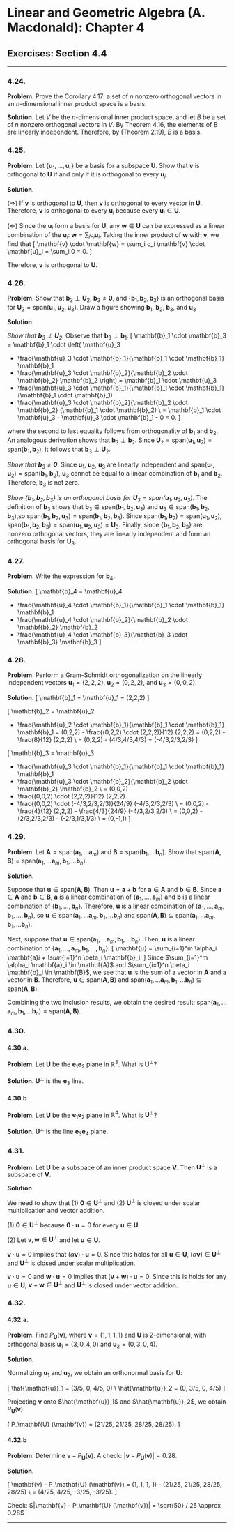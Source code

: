Linear and Geometric Algebra (A. Macdonald): Chapter 4
======================================================

## Exercises: Section 4.4

-------------------------------------------------------------------------------

### 4.24.

__Problem__. Prove the Corollary 4.17: a set of $n$ nonzero orthogonal vectors
in an $n$-dimensional inner product space is a basis.

__Solution__. Let $V$ be the $n$-dimensional inner product space, and let $B$
be a set of $n$ nonzero orthogonal vectors in $V$. By Theorem 4.16, the
elements of $B$ are linearly independent.  Therefore, by (Theorem 2.19),
$B$ is a basis.

### 4.25.

__Problem__. Let $\{ \mathbf{u}_1, \ldots, \mathbf{u}_r \}$ be a basis for a
subspace $\mathbf{U}$. Show that $\mathbf{v}$ is orthogonal to $\mathbf{U}$
if and only if it is orthogonal to every $\mathbf{u}_i$.

__Solution__.

($\Rightarrow$) If $\mathbf{v}$ is orthogonal to $\mathbf{U}$,
then $\mathbf{v}$ is orthogonal to every vector in $\mathbf{U}$. Therefore,
$\mathbf{v}$ is orthogonal to every $\mathbf{u}_i$ because every
$\mathbf{u}_i \in \mathbf{U}$.

($\Leftarrow$) Since the $\mathbf{u}_i$ form a basis for $\mathbf{U}$,
any $\mathbf{w} \in \mathbf{U}$ can be expressed as a linear combination of
the $\mathbf{u}_i$: $\mathbf{w} = \sum_i c_i \mathbf{u}_i$. Taking the inner
product of $\mathbf{w}$ with $\mathbf{v}$, we find that
\[
\mathbf{v} \cdot \mathbf{w} = \sum_i c_i \mathbf{v} \cdot \mathbf{u}_i
= \sum_i 0 = 0.
\]

Therefore, $\mathbf{v}$ is orthogonal to $\mathbf{U}$.

### 4.26.

__Problem__. Show that $\mathbf{b}_3 \perp \mathbf{U}_2$,
$\mathbf{b}_3 \ne \mathbf{0}$, and
$\{ \mathbf{b}_1, \mathbf{b}_2, \mathbf{b}_3 \}$ is an orthogonal basis
for $\mathbf{U}_3 = \text{span}(\mathbf{u}_1, \mathbf{u}_2, \mathbf{u}_3)$.
Draw a figure showing $\mathbf{b}_1$, $\mathbf{b}_2$, $\mathbf{b}_3$, and
$\mathbf{u}_3$

__Solution__.

_Show that $\mathbf{b}_3 \perp \mathbf{U}_2$_. Observe that
$\mathbf{b}_3 \perp \mathbf{b}_1$:
\[
\mathbf{b}_1 \cdot \mathbf{b}_3
= \mathbf{b}_1 \cdot \left(
    \mathbf{u}_3
  - \frac{\mathbf{u}_3 \cdot \mathbf{b}_1}{\mathbf{b}_1 \cdot \mathbf{b}_1}
      \mathbf{b}_1
  - \frac{\mathbf{u}_3 \cdot \mathbf{b}_2}{\mathbf{b}_2 \cdot \mathbf{b}_2}
      \mathbf{b}_2
  \right)
= \mathbf{b}_1 \cdot \mathbf{u}_3
  - \frac{\mathbf{u}_3 \cdot \mathbf{b}_1}{\mathbf{b}_1 \cdot \mathbf{b}_1}
      (\mathbf{b}_1 \cdot \mathbf{b}_1)
  - \frac{\mathbf{u}_3 \cdot \mathbf{b}_2}{\mathbf{b}_2 \cdot \mathbf{b}_2}
      (\mathbf{b}_1 \cdot \mathbf{b}_2) \\
= \mathbf{b}_1 \cdot \mathbf{u}_3 - \mathbf{u}_3 \cdot \mathbf{b}_1 - 0
= 0.
\]

where the second to last equality follows from orthogonality of
$\mathbf{b}_1$ and $\mathbf{b}_2$. An analogous derivation shows that
$\mathbf{b}_3 \perp \mathbf{b}_2$. Since
$\mathbf{U}_2 = \text{span} (\mathbf{u}_1, \mathbf{u}_2)
              = \text{span} (\mathbf{b}_1, \mathbf{b}_2)$, it follows that
$\mathbf{b}_3 \perp \mathbf{U}_2$.


_Show that $\mathbf{b}_3 \ne \mathbf{0}$_.
Since $\mathbf{u}_1$, $\mathbf{u}_2$, $\mathbf{u}_3$ are linearly independent
and $\text{span} (\mathbf{u}_1, \mathbf{u}_2)
 = \text{span} (\mathbf{b}_1, \mathbf{b}_2)$, $\mathbf{u}_3$ cannot be equal
to a linear combination of $\mathbf{b}_1$ and $\mathbf{b}_2$. Therefore,
$\mathbf{b}_3$ is not zero.

_Show $\{ \mathbf{b}_1, \mathbf{b}_2, \mathbf{b}_3 \}$ is an orthogonal basis
for $\mathbf{U}_3 = \text{span}(\mathbf{u}_1, \mathbf{u}_2, \mathbf{u}_3)$_.
The definition of $\mathbf{b}_3$ shows that
$\mathbf{b}_3 \in \text{span} (\mathbf{b}_1, \mathbf{b}_2, \mathbf{u}_3)$ and
$\mathbf{u}_3 \in \text{span} (\mathbf{b}_1, \mathbf{b}_2, \mathbf{b}_3)$,so
$\text{span} (\mathbf{b}_1, \mathbf{b}_2, \mathbf{u}_3) =
 \text{span} (\mathbf{b}_1, \mathbf{b}_2, \mathbf{b}_3)$.
Since
$\text{span} (\mathbf{b}_1, \mathbf{b}_2) =
 \text{span} (\mathbf{u}_1, \mathbf{u}_2)$,
$\text{span} (\mathbf{b}_1, \mathbf{b}_2, \mathbf{b}_3) =
 \text{span} (\mathbf{u}_1, \mathbf{u}_2, \mathbf{u}_3) = \mathbf{U}_3$.
Finally, since $\{ \mathbf{b}_1, \mathbf{b}_2, \mathbf{b}_3 \}$ are nonzero
orthogonal vectors, they are linearly independent and form an orthogonal
basis for $\mathbf{U}_3$.

### 4.27.

__Problem__. Write the expression for $\mathbf{b}_4$.

__Solution__.
\[
\mathbf{b}_4 =
    \mathbf{u}_4
  - \frac{\mathbf{u}_4 \cdot \mathbf{b}_1}{\mathbf{b}_1 \cdot \mathbf{b}_1}
      \mathbf{b}_1
  - \frac{\mathbf{u}_4 \cdot \mathbf{b}_2}{\mathbf{b}_2 \cdot \mathbf{b}_2}
      \mathbf{b}_2
  - \frac{\mathbf{u}_4 \cdot \mathbf{b}_3}{\mathbf{b}_3 \cdot \mathbf{b}_3}
      \mathbf{b}_3
\]

### 4.28.

__Problem__. Perform a Gram-Schmidt orthogonalization on the linearly
independent vectors $\mathbf{u}_1 = (2,2,2)$, $\mathbf{u}_2 = (0,2,2)$,
and $\mathbf{u}_3 = (0,0,2)$.

__Solution__.
\[
\mathbf{b}_1 = \mathbf{u}_1 = (2,2,2)
\]

\[
\mathbf{b}_2
=   \mathbf{u}_2
  - \frac{\mathbf{u}_2 \cdot \mathbf{b}_1}{\mathbf{b}_1 \cdot \mathbf{b}_1}
    \mathbf{b}_1
= (0,2,2) - \frac{(0,2,2) \cdot (2,2,2)}{12} (2,2,2)
= (0,2,2) - \frac{8}{12} (2,2,2) \\
= (0,2,2) - (4/3,4/3,4/3) = (-4/3,2/3,2/3)
\]

\[
\mathbf{b}_3
=   \mathbf{u}_3
  - \frac{\mathbf{u}_3 \cdot \mathbf{b}_1}{\mathbf{b}_1 \cdot \mathbf{b}_1}
    \mathbf{b}_1
  - \frac{\mathbf{u}_3 \cdot \mathbf{b}_2}{\mathbf{b}_2 \cdot \mathbf{b}_2}
    \mathbf{b}_2 \\
=   (0,0,2)
  - \frac{(0,0,2) \cdot (2,2,2)}{12} (2,2,2)
  - \frac{(0,0,2) \cdot (-4/3,2/3,2/3)}{24/9} (-4/3,2/3,2/3) \\
=   (0,0,2) - \frac{4}{12} (2,2,2) - \frac{4/3}{24/9} (-4/3,2/3,2/3) \\
=   (0,0,2) - (2/3,2/3,2/3) - (-2/3,1/3,1/3) \\
= (0,-1,1)
\]

### 4.29.

__Problem__. Let $\mathbf{A} = \text{span}(\mathbf{a}_1, \ldots \mathbf{a}_m)$
and $\mathbf{B} = \text{span}(\mathbf{b}_1, \ldots \mathbf{b}_n)$. Show that
$\text{span} (\mathbf{A}, \mathbf{B})
 = \text{span} (\mathbf{a}_1, \ldots \mathbf{a}_m,
                \mathbf{b}_1, \ldots \mathbf{b}_n)$.

__Solution__.

Suppose that $\mathbf{u} \in \text{span}(\mathbf{A}, \mathbf{B})$. Then
$\mathbf{u} = \mathbf{a} + \mathbf{b}$ for $\mathbf{a} \in \mathbf{A}$ and
$\mathbf{b} \in \mathbf{B}$.  Since $\mathbf{a} \in \mathbf{A}$ and
$\mathbf{b} \in \mathbf{B}$, $\mathbf{a}$ is a linear combination of
$\{ \mathbf{a}_1, \ldots, \mathbf{a}_m \}$ and $\mathbf{b}$ is a linear
combination of $\{ \mathbf{b}_1, \ldots, \mathbf{b}_n \}$. Therefore,
$\mathbf{u}$ is a linear combination of
$\{ \mathbf{a}_1, \ldots, \mathbf{a}_m, \mathbf{b}_1, \ldots, \mathbf{b}_n \}$,
so $\mathbf{u} \in \text{span} (\mathbf{a}_1, \ldots \mathbf{a}_m,
                                \mathbf{b}_1, \ldots \mathbf{b}_n)$
and $\text{span}(\mathbf{A}, \mathbf{B}) \subseteq
     \text{span} (\mathbf{a}_1, \ldots \mathbf{a}_m,
                  \mathbf{b}_1, \ldots \mathbf{b}_n)$.

Next, suppose that $\mathbf{u} \in
                    \text{span} (\mathbf{a}_1, \ldots \mathbf{a}_m,
                                 \mathbf{b}_1, \ldots \mathbf{b}_n)$.
Then, $\mathbf{u}$ is a linear combination of
$\{ \mathbf{a}_1, \ldots, \mathbf{a}_m, \mathbf{b}_1, \ldots, \mathbf{b}_n \}$:
\[
  \mathbf{u} = \sum_{i=1}^m \alpha_i \mathbf{a}_i
             + \sum_{i=1}^n \beta_i \mathbf{b}_i.
\]
Since $\sum_{i=1}^m \alpha_i \mathbf{a}_i \in \mathbf{A}$ and
$\sum_{i=1}^n \beta_i \mathbf{b}_i \in \mathbf{B}$, we see that $\mathbf{u}$
is the sum of a vector in $\mathbf{A}$ and a vector in $\mathbf{B}$. Therefore,
$\mathbf{u} \in \text{span}(\mathbf{A}, \mathbf{B})$ and
$\text{span} (\mathbf{a}_1, \ldots \mathbf{a}_m,
              \mathbf{b}_1, \ldots \mathbf{b}_n) \subseteq
 \text{span}(\mathbf{A}, \mathbf{B})$.

Combining the two inclusion results, we obtain the desired result:
$\text{span} (\mathbf{a}_1, \ldots \mathbf{a}_m,
              \mathbf{b}_1, \ldots \mathbf{b}_n)
 = \text{span}(\mathbf{A}, \mathbf{B})$.

### 4.30.

#### 4.30.a.

__Problem__. Let $\mathbf{U}$ be the $\mathbf{e}_1 \mathbf{e}_2$ plane in
$\mathbb{R}^3$. What is $\mathbf{U}^\perp$?

__Solution__. $\mathbf{U}^\perp$ is the $\mathbf{e}_3$ line.

#### 4.30.b

__Problem__. Let $\mathbf{U}$ be the $\mathbf{e}_1 \mathbf{e}_2$ plane in
$\mathbb{R}^4$. What is $\mathbf{U}^\perp$?

__Solution__. $\mathbf{U}^\perp$ is the line $\mathbf{e}_3 \mathbf{e}_4$ plane.

### 4.31.

__Problem__. Let $\mathbf{U}$ be a subspace of an inner product space
$\mathbf{V}$. Then $\mathbf{U}^\perp$ is a subspace of $\mathbf{V}$.

__Solution__.

We need to show that (1) $\mathbf{0} \in \mathbf{U}^\perp$ and
(2) $\mathbf{U}^\perp$ is closed under scalar multiplication and vector
addition.

(1) $\mathbf{0} \in \mathbf{U}^\perp$ because
$\mathbf{0} \cdot \mathbf{u} = 0$ for every $\mathbf{u} \in \mathbf{U}$.

(2) Let $\mathbf{v}, \mathbf{w} \in \mathbf{U}^\perp$ and let
$\mathbf{u} \in \mathbf{U}$.

$\mathbf{v} \cdot \mathbf{u} = 0$ implies that
$(\alpha \mathbf{v}) \cdot \mathbf{u} = 0$. Since this holds for all
$\mathbf{u} \in \mathbf{U}$, $(\alpha \mathbf{v}) \in \mathbf{U}^\perp$ and
$\mathbf{U}^\perp$ is closed under scalar multiplication.

$\mathbf{v} \cdot \mathbf{u} = 0$ and $\mathbf{w} \cdot \mathbf{u} = 0$
implies that $(\mathbf{v} + \mathbf{w}) \cdot \mathbf{u} = 0$. Since this is holds for any
$\mathbf{u} \in \mathbf{U}$, $\mathbf{v} + \mathbf{w} \in \mathbf{U}^\perp$
and $\mathbf{U}^\perp$ is closed under vector addition.

### 4.32.

#### 4.32.a.

__Problem__. Find $P_{\mathbf{U}} (\mathbf{v})$, where $\mathbf{v} = (1,1,1,1)$
and $\mathbf{U}$ is 2-dimensional, with orthogonal basis
$\mathbf{u}_1 = (3,0,4,0)$ and $\mathbf{u}_2 = (0,3,0,4)$.

__Solution__.

Normalizing $\mathbf{u}_1$ and $\mathbf{u}_2$, we obtain an orthonormal
basis for $\mathbf{U}$:

\[
  \hat{\mathbf{u}}_1 = (3/5, 0, 4/5, 0) \\
  \hat{\mathbf{u}}_2 = (0, 3/5, 0, 4/5)
\]

Projecting $\mathbf{v}$ onto $\hat{\mathbf{u}}_1$ and $\hat{\mathbf{u}}_2$,
we obtain $P_\mathbf{U} (\mathbf{v})$:

\[
  P_\mathbf{U} (\mathbf{v}) = (21/25, 21/25, 28/25, 28/25).
\]

#### 4.32.b

__Problem__. Determine $\mathbf{v} - P_{\mathbf{U}} (\mathbf{v})$.
A check: $|\mathbf{v} - P_{\mathbf{U}} (\mathbf{v})| = 0.28$.

__Solution__.

\[
  \mathbf{v} - P_\mathbf{U} (\mathbf{v})
  = (1, 1, 1, 1) - (21/25, 21/25, 28/25, 28/25) \\
  = (4/25, 4/25, -3/25, -3/25).
\]

Check: $|\mathbf{v} - P_\mathbf{U} (\mathbf{v})| = \sqrt{50} / 25 \approx 0.28$

-------------------------------------------------------------------------------
